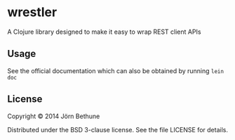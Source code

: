 # wrestler

A Clojure library designed to make it easy to wrap REST client APIs

## Usage

See the official documentation which can also be obtained by running `lein doc`

## License

Copyright © 2014 Jörn Bethune

Distributed under the BSD 3-clause license. See the file LICENSE for details.

